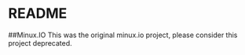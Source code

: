 # README
##Minux.IO
 This was the original minux.io project, please consider this project deprecated.

